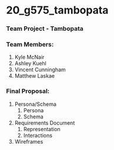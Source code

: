# 20_g575_tambopata

### Team Project - Tambopata

### Team Members:

1. Kyle McNair
2. Ashley Kuehl
3. Vincent Cunningham
4. Matthew Laskae

### Final Proposal:
1. Persona/Schema
    1. Persona
    2. Schema
2. Requirements Document
    1. Representation
    2. Interactions
3. Wireframes
